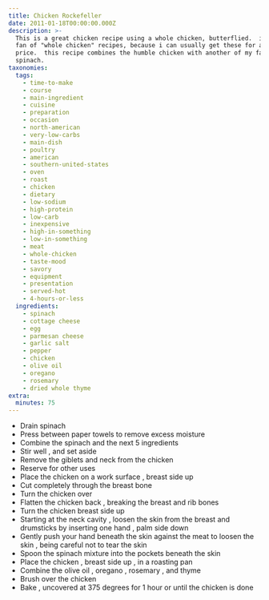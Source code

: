 ```yaml
---
title: Chicken Rockefeller
date: 2011-01-18T00:00:00.000Z
description: >-
  This is a great chicken recipe using a whole chicken, butterflied.  i'm a big
  fan of "whole chicken" recipes, because i can usually get these for a bargain
  price.  this recipe combines the humble chicken with another of my favorites,
  spinach.
taxonomies:
  tags:
    - time-to-make
    - course
    - main-ingredient
    - cuisine
    - preparation
    - occasion
    - north-american
    - very-low-carbs
    - main-dish
    - poultry
    - american
    - southern-united-states
    - oven
    - roast
    - chicken
    - dietary
    - low-sodium
    - high-protein
    - low-carb
    - inexpensive
    - high-in-something
    - low-in-something
    - meat
    - whole-chicken
    - taste-mood
    - savory
    - equipment
    - presentation
    - served-hot
    - 4-hours-or-less
  ingredients:
    - spinach
    - cottage cheese
    - egg
    - parmesan cheese
    - garlic salt
    - pepper
    - chicken
    - olive oil
    - oregano
    - rosemary
    - dried whole thyme
extra:
  minutes: 75
---
```

 - Drain spinach
 - Press between paper towels to remove excess moisture
 - Combine the spinach and the next 5 ingredients
 - Stir well , and set aside
 - Remove the giblets and neck from the chicken
 - Reserve for other uses
 - Place the chicken on a work surface , breast side up
 - Cut completely through the breast bone
 - Turn the chicken over
 - Flatten the chicken back , breaking the breast and rib bones
 - Turn the chicken breast side up
 - Starting at the neck cavity , loosen the skin from the breast and drumsticks by inserting one hand , palm side down
 - Gently push your hand beneath the skin against the meat to loosen the skin , being careful not to tear the skin
 - Spoon the spinach mixture into the pockets beneath the skin
 - Place the chicken , breast side up , in a roasting pan
 - Combine the olive oil , oregano , rosemary , and thyme
 - Brush over the chicken
 - Bake , uncovered at 375 degrees for 1 hour or until the chicken is done
